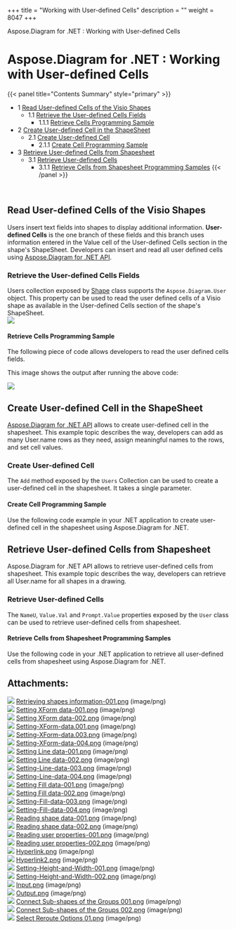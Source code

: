 +++
title = "Working with User-defined Cells" 
description = "" 
weight = 8047 
+++

Aspose.Diagram for .NET : Working with User-defined Cells  

# Aspose.Diagram for .NET : Working with User-defined Cells


{{< panel title="Contents Summary" style="primary" >}}
*   1 [Read User-defined Cells of the Visio Shapes](#WorkingwithUser-definedCells-ReadUser-definedCellsoftheVisioShapes)
    *   1.1 [Retrieve the User-defined Cells Fields](#WorkingwithUser-definedCells-RetrievetheUser-definedCellsFields)
        *   1.1.1 [Retrieve Cells Programming Sample](#WorkingwithUser-definedCells-RetrieveCellsProgrammingSample)
*   2 [Create User-defined Cell in the ShapeSheet](#WorkingwithUser-definedCells-CreateUser-definedCellintheShapeSheet)
    *   2.1 [Create User-defined Cell](#WorkingwithUser-definedCells-CreateUser-definedCell)
        *   2.1.1 [Create Cell Programming Sample](#WorkingwithUser-definedCells-CreateCellProgrammingSample)
*   3 [Retrieve User-defined Cells from Shapesheet](#WorkingwithUser-definedCells-RetrieveUser-definedCellsfromShapesheet)
    *   3.1 [Retrieve User-defined Cells](#WorkingwithUser-definedCells-RetrieveUser-definedCells)
        *   3.1.1 [Retrieve Cells from Shapesheet Programming Samples](#WorkingwithUser-definedCells-RetrieveCellsfromShapesheetProgrammingSamples)
{{< /panel >}}
 

 

## Read User-defined Cells of the Visio Shapes

Users insert text fields into shapes to display additional information. **User-defined Cells** is the one branch of these fields and this branch uses information entered in the Value cell of the User-defined Cells section in the shape's ShapeSheet. Developers can insert and read all user defined cells using [Aspose.Diagram for .NET API](http://www.aspose.com/.net/diagram-component.aspx).

### Retrieve the User-defined Cells Fields

Users collection exposed by [Shape](http://www.aspose.com/api/net/diagram/aspose.diagram/shape) class supports the `Aspose.Diagram.User` object. This property can be used to read the user defined cells of a Visio shape as available in the User-defined Cells section of the shape's ShapeSheet.  
![](https://docs2.aspose.com/diagram/net/attachments/18350135/18546987.png)

#### Retrieve Cells Programming Sample

The following piece of code allows developers to read the user defined cells fields.

  
This image shows the output after running the above code:  
  
![](https://docs2.aspose.com/diagram/net/attachments/18350135/18546990.png)

## Create User-defined Cell in the ShapeSheet

[Aspose.Diagram for .NET API](http://www.aspose.com/.net/diagram-component.aspx) allows to create user-defined cell in the shapesheet. This example topic describes the way, developers can add as many User.name rows as they need, assign meaningful names to the rows, and set cell values.

### Create User-defined Cell

The `Add` method exposed by the `Users` Collection can be used to create a user-defined cell in the shapesheet. It takes a single parameter.

#### Create Cell Programming Sample

Use the following code example in your .NET application to create user-defined cell in the shapesheet using Aspose.Diagram for .NET.

## Retrieve User-defined Cells from Shapesheet

Aspose.Diagram for .NET API allows to retrieve user-defined cells from shapesheet. This example topic describes the way, developers can retrieve all User.name for all shapes in a drawing.

### Retrieve User-defined Cells

The `NameU`, `Value.Val` and `Prompt.Value` properties exposed by the `User` class can be used to retrieve user-defined cells from shapesheet.

#### Retrieve Cells from Shapesheet Programming Samples

Use the following code in your .NET application to retrieve all user-defined cells from shapesheet using Aspose.Diagram for .NET.

## Attachments:

![](https://docs2.aspose.com/diagram/net/images/icons/bullet_blue.gif) [Retrieving shapes information-001.png](https://docs2.aspose.com/diagram/net/attachments/18350135/18547146.png) (image/png)  
![](https://docs2.aspose.com/diagram/net/images/icons/bullet_blue.gif) [Setting XForm data-001.png](https://docs2.aspose.com/diagram/net/attachments/18350135/18547145.png) (image/png)  
![](https://docs2.aspose.com/diagram/net/images/icons/bullet_blue.gif) [Setting XForm data-002.png](https://docs2.aspose.com/diagram/net/attachments/18350135/18547144.png) (image/png)  
![](https://docs2.aspose.com/diagram/net/images/icons/bullet_blue.gif) [Setting-XForm-data.001.png](https://docs2.aspose.com/diagram/net/attachments/18350135/18547143.png) (image/png)  
![](https://docs2.aspose.com/diagram/net/images/icons/bullet_blue.gif) [Setting-XForm-data.003.png](https://docs2.aspose.com/diagram/net/attachments/18350135/18547142.png) (image/png)  
![](https://docs2.aspose.com/diagram/net/images/icons/bullet_blue.gif) [Setting-XForm-data-004.png](https://docs2.aspose.com/diagram/net/attachments/18350135/18546994.png) (image/png)  
![](https://docs2.aspose.com/diagram/net/images/icons/bullet_blue.gif) [Setting Line data-001.png](https://docs2.aspose.com/diagram/net/attachments/18350135/18546993.png) (image/png)  
![](https://docs2.aspose.com/diagram/net/images/icons/bullet_blue.gif) [Setting Line data-002.png](https://docs2.aspose.com/diagram/net/attachments/18350135/18546996.png) (image/png)  
![](https://docs2.aspose.com/diagram/net/images/icons/bullet_blue.gif) [Setting-Line-data-003.png](https://docs2.aspose.com/diagram/net/attachments/18350135/18546995.png) (image/png)  
![](https://docs2.aspose.com/diagram/net/images/icons/bullet_blue.gif) [Setting-Line-data-004.png](https://docs2.aspose.com/diagram/net/attachments/18350135/18546998.png) (image/png)  
![](https://docs2.aspose.com/diagram/net/images/icons/bullet_blue.gif) [Setting Fill data-001.png](https://docs2.aspose.com/diagram/net/attachments/18350135/18546997.png) (image/png)  
![](https://docs2.aspose.com/diagram/net/images/icons/bullet_blue.gif) [Setting Fill data-002.png](https://docs2.aspose.com/diagram/net/attachments/18350135/18547000.png) (image/png)  
![](https://docs2.aspose.com/diagram/net/images/icons/bullet_blue.gif) [Setting-Fill-data-003.png](https://docs2.aspose.com/diagram/net/attachments/18350135/18546999.png) (image/png)  
![](https://docs2.aspose.com/diagram/net/images/icons/bullet_blue.gif) [Setting-Fill-data-004.png](https://docs2.aspose.com/diagram/net/attachments/18350135/18546986.png) (image/png)  
![](https://docs2.aspose.com/diagram/net/images/icons/bullet_blue.gif) [Reading shape data-001.png](https://docs2.aspose.com/diagram/net/attachments/18350135/18546985.png) (image/png)  
![](https://docs2.aspose.com/diagram/net/images/icons/bullet_blue.gif) [Reading shape data-002.png](https://docs2.aspose.com/diagram/net/attachments/18350135/18546988.png) (image/png)  
![](https://docs2.aspose.com/diagram/net/images/icons/bullet_blue.gif) [Reading user properties-001.png](https://docs2.aspose.com/diagram/net/attachments/18350135/18546987.png) (image/png)  
![](https://docs2.aspose.com/diagram/net/images/icons/bullet_blue.gif) [Reading user properties-002.png](https://docs2.aspose.com/diagram/net/attachments/18350135/18546990.png) (image/png)  
![](https://docs2.aspose.com/diagram/net/images/icons/bullet_blue.gif) [Hyperlink.png](https://docs2.aspose.com/diagram/net/attachments/18350135/18546989.png) (image/png)  
![](https://docs2.aspose.com/diagram/net/images/icons/bullet_blue.gif) [Hyperlink2.png](https://docs2.aspose.com/diagram/net/attachments/18350135/18546992.png) (image/png)  
![](https://docs2.aspose.com/diagram/net/images/icons/bullet_blue.gif) [Setting-Height-and-Width-001.png](https://docs2.aspose.com/diagram/net/attachments/18350135/18546991.png) (image/png)  
![](https://docs2.aspose.com/diagram/net/images/icons/bullet_blue.gif) [Setting-Height-and-Width-002.png](https://docs2.aspose.com/diagram/net/attachments/18350135/18547009.png) (image/png)  
![](https://docs2.aspose.com/diagram/net/images/icons/bullet_blue.gif) [Input.png](https://docs2.aspose.com/diagram/net/attachments/18350135/18547010.png) (image/png)  
![](https://docs2.aspose.com/diagram/net/images/icons/bullet_blue.gif) [Output.png](https://docs2.aspose.com/diagram/net/attachments/18350135/18547011.png) (image/png)  
![](https://docs2.aspose.com/diagram/net/images/icons/bullet_blue.gif) [Connect Sub-shapes of the Groups 001.png](https://docs2.aspose.com/diagram/net/attachments/18350135/18547012.png) (image/png)  
![](https://docs2.aspose.com/diagram/net/images/icons/bullet_blue.gif) [Connect Sub-shapes of the Groups 002.png](https://docs2.aspose.com/diagram/net/attachments/18350135/18547013.png) (image/png)  
![](https://docs2.aspose.com/diagram/net/images/icons/bullet_blue.gif) [Select Reroute Options 01.png](https://docs2.aspose.com/diagram/net/attachments/18350135/18547014.png) (image/png)  

